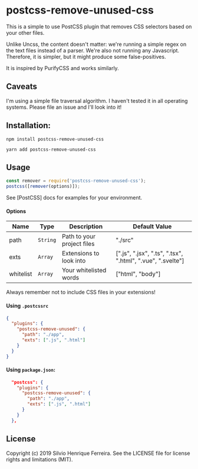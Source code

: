# postcss-remove-unused-css

This is a simple to use PostCSS plugin that removes CSS selectors based on your other files.

Unlike Uncss, the content doesn't matter: we're running a simple regex on the text files instead of a parser. We're also not running any Javascript. Therefore, it is simpler, but it might produce some false-positives.

It is inspired by PurifyCSS and works similarly.

## Caveats

I'm using a simple file traversal algorithm. I haven't tested it in all operating systems. Please file an issue and I'll look into it!

## Installation:

```
npm install postcss-remove-unused-css
```

```
yarn add postcss-remove-unused-css
```

## Usage

```js
const remover = require('postcss-remove-unused-css');
postcss([remover(options)]);
```

See [PostCSS] docs for examples for your environment.

#### Options

| Name      | Type     | Description                | Default Value                                              |
| --------- | -------- | -------------------------- | ---------------------------------------------------------- |
| path      | `String` | Path to your project files | "./src"                                                    |
| exts      | `Array`  | Extensions to look into    | [".js", ".jsx", ".ts", ".tsx", ".html", ".vue", ".svelte"] |
| whitelist | `Array`  | Your whitelisted words     | ["html", "body"]                                           |

Always remember not to include CSS files in your extensions!

#### Using `.postcssrc`

```json
{
  "plugins": {
    "postcss-remove-unused": {
      "path": "./app",
      "exts": [".js", ".html"]
    }
  }
}
```

#### Using `package.json`:

```json
  "postcss": {
    "plugins": {
      "postcss-remove-unused": {
        "path": "./app",
        "exts": [".js", ".html"]
      }
    }
  },
```

## License

Copyright (c) 2019 Silvio Henrique Ferreira. See the LICENSE file for license rights and limitations (MIT).
